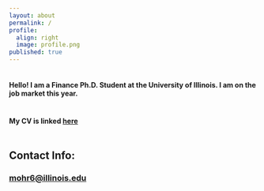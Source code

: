 ```yaml
---
layout: about
permalink: /
profile:
  align: right
  image: profile.png
published: true
---
```

<hr style="line-height: 2px; visibility:hidden;" />

#### Hello! I am a Finance Ph.D. Student at the University of Illinois. I am on the job market this year. 
<hr style="line-height: 4px; visibility:hidden;" />

#### My CV is linked <a href="{{site.baseurl}}/cv.pdf">here</a>
<hr style="line-height: 4px; visibility:hidden;" />


## Contact Info:
### mohr6@illinois.edu

